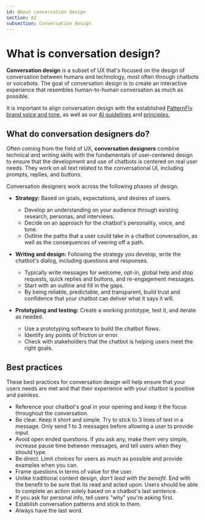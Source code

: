```yaml
---
id: About conversation design
section: AI
subsection: Conversation design
---
```


# What is conversation design?

**Conversation design** is a subset of UX that's focused on the design of conversation between humans and technology, most often through chatbots or voicebots. The goal of conversation design is to create an interactive experience that resembles human-to-human conversation as much as possible.

It is important to align conversation design with the established [PatternFly brand voice and tone](/ux-writing/brand-voice-and-tone), as well as our [AI guidelines](/ai/ai-guidelines) and [principles.](/ai/about-ai)

## What do conversation designers do? 

Often coming from the field of UX, **conversation designers** combine technical and writing skills with the fundamentals of user-centered design to ensure that the development and use of chatbots is centered on real user needs. They work on all text related to the conversational UI, including prompts, replies, and buttons.

Conversation designers work across the following phases of design.

- **Strategy:** Based on goals, expectations, and desires of users. 
    - Develop an understanding on your audience through existing research, personas, and interviews.
    - Decide on an approach for the chatbot's personality, voice, and tone.
    - Outline the paths that a user could take in a chatbot conversation, as well as the consequences of veering off a path. 

- **Writing and design:** Following the strategy you develop, write the chatbot's dialog, including questions and responses. 
    - Typically write messages for welcome, opt-in, global help and stop requests, quick replies and buttons, and re-engagement messages. 
    - Start with an outline and fill in the gaps. 
    - By being reliable, predictable, and transparent, build trust and confidence that your chatbot can deliver what it says it will. 

- **Prototyping and testing:** Create a working prototype, test it, and iterate as needed.
    - Use a prototyping software to build the chatbot flows.
    - Identify any points of friction or error. 
    - Check with stakeholders that the chatbot is helping users meet the right goals.

## Best practices 

These best practices for conversation design will help ensure that your users needs are met and that their experience with your chatbot is positive and painless. 

- Reference your chatbot's goal in your opening and keep it the focus throughout the conversation.
- Be clear. Keep it short and simple. Try to stick to 3 lines of text in a message. Only send 1 to 3 messages before allowing a user to provide input. 
- Avoid open ended questions. If you ask any, make them very simple, increase pause time between messages, and tell users when they should type. 
- Be direct. Limit choices for users as much as possible and provide examples when you can.
- Frame questions in terms of value for the user.
- Unlike traditional content design, *don't lead with the benefit.* End with the benefit to be sure that its read and acted upon. Users should be able to complete an action solely based on a chatbot's last sentence. 
- If you ask for personal info, tell users "why" you're asking first. 
- Establish conversation patterns and stick to them. 
- Always have the last word.

